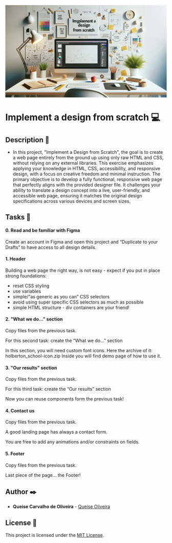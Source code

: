 ![scratch](https://github.com/Qcarvalhooliveira/holbertonschool-headphones/blob/main/images/%20Scratch.png)

# **Implement a design from scratch** :computer:

## **Description** :speech_balloon:

* In this project, "Implement a Design from Scratch", the goal is to create a web page entirely from the ground up using only raw HTML and CSS, without relying on any external libraries. This exercise emphasizes applying your knowledge in HTML, CSS, accessibility, and responsive design, with a focus on creative freedom and minimal instruction. The primary objective is to develop a fully functional, responsive web page that perfectly aligns with the provided designer file. It challenges your ability to translate a design concept into a live, user-friendly, and accessible web page, ensuring it matches the original design specifications across various devices and screen sizes.

## **Tasks** :bookmark_tabs:

#### **0. Read and be familiar with Figma**

Create an account in Figma and open this project and “Duplicate to your Drafts” to have access to all design details.

#### **1. Header**

Building a web page the right way, is not easy - expect if you put in place strong foundations:

* reset CSS styling
* use variables
* simple/“as generic as you can” CSS selectors
* avoid using super specific CSS selectors as much as possible
* simple HTML structure - div containers are your friend!

#### **2. "What we do..." section**

Copy files from the previous task.

For this second task: create the “What we do…” section

In this section, you will need custom font icons. Here the archive of it: holberton_school-icon.zip Inside you will find demo page of how to use it.

#### **3. "Our results" section**

Copy files from the previous task.

For this third task: create the “Our results” section

Now you can reuse components form the previous task!

#### **4. Contact us**

Copy files from the previous task.

A good landing page has always a contact form.

You are free to add any animations and/or constraints on fields.

#### **5. Footer**

Copy files from the previous task.

Last piece of the page… the Footer!


## **Author** :black_nib:

* **Queise Carvalho de Oliveira** - [Queise Oliveira](https://github.com/Qcarvalhooliveira)


## License :page_with_curl:
This project is licensed under the [MIT License](https://opensource.org/license/mit/).
